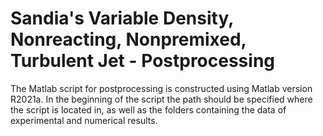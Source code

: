 # Sandia's Variable Density, Nonreacting, Nonpremixed, Turbulent Jet - Postprocessing 

The Matlab script for postprocessing is constructed using Matlab version R2021a. In the beginning of the script the path should be specified where the script is located in, as well as the folders containing the data of experimental and numerical results.
